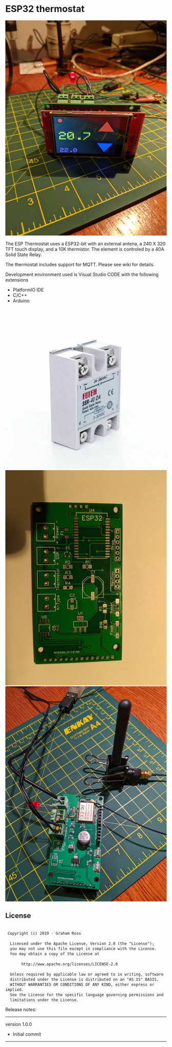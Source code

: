 <h1>ESP32 thermostat</h1>

<p align="center">
  <img src="./Pictures/Display1.png" width="640"/>
</p>
<p>
The ESP Thermostat uses a ESP32-bit with an external antena, a 240 X 320 TFT touch display, and a 10K thermistor.
The element is controled by a 40A Solid State Relay.

</p>
<p>
  
The thermostat includes support for MQTT. Please see wiki for details.

<p>
Development environment used is Visual Studio CODE with the following extensions
<ul>
<li>PlatformIO IDE</li>
<li>C/C++</li>
<li>Arduino</li>
</ul>
</p>

<p align="center">
  <img src="./Pictures/SSR.png" width="640"/>
  <img src="./Pictures/PCB_TOP.jpg" width="640"/>
  <img src="./Pictures/Assembled circuit.jpg" width="640"/>
</p>

## License
```

 Copyright (c) 2019 - Graham Ross

  Licensed under the Apache License, Version 2.0 (the "License");
  you may not use this file except in compliance with the License.
  You may obtain a copy of the License at

       http://www.apache.org/licenses/LICENSE-2.0

  Unless required by applicable law or agreed to in writing, software
  distributed under the License is distributed on an "AS IS" BASIS,
  WITHOUT WARRANTIES OR CONDITIONS OF ANY KIND, either express or implied.
  See the License for the specific language governing permissions and
  limitations under the License.

```


Release notes:

-----------------

version 1.0.0

<ul>
<li>Initial commit</li>

</ul>

-----------------

